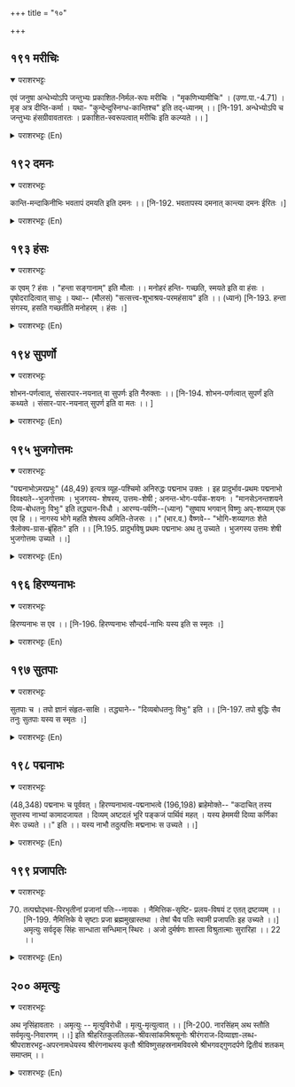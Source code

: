 +++
title = "१०"

+++

## १९१  मरीचिः
<details open><summary>पराशरभट्टः</summary>

एवं जनुषा अन्धेभ्योऽपि जन्तुभ्यः प्रकाशित-निर्मल-रूपः मरीचिः । "मृकणिभ्यामीचिः" । (उणा.पा.-4.71) । मृङ् अत्र दीप्ति-कर्मा । यथा- "कुन्देन्दुस्निग्ध-कान्तिश्च" इति तद्-ध्यानम् ।। [नि-191. अन्धेभ्योऽपि च जन्तुभ्यः हंसग्रीवावतारतः । प्रकाशित-स्वरूपत्वात् मरीचिः इति कल्प्यते ।। ]
</details>

<details><summary>पराशरभट्टः (En)</summary>

Ray of light. He is called मरीची because He shows His faultless form even to those who are blind even from their birth. "The affix 'ईचिः' is added to the root 'mr' which signifies shining and 'kan' (to sound)". The form that is prescribed for meditating on Him is described as: "He of charming lustre like the Kunda flower and the moon"
</details>

## १९२  दमनः
<details open><summary>पराशरभट्टः</summary>

कान्ति-मन्दाकिनीभिः भवतापं दमयति इति दमनः ।। [नि-192. भवतापस्य दमनात् कान्त्या दमनः ईरितः ।]
</details>

<details><summary>पराशरभट्टः (En)</summary>

Dispeller. By the Ganga-like streams of His lustre He dispels the heat (sufferings) of the संसार (material world).
</details>

## १९३  हंसः
<details open><summary>पराशरभट्टः</summary>

क एवम् ? हंसः । "हन्ता सङ्गानाम्" इति मौलाः ।। मनोहरं हन्ति- गच्छति, स्मयते इति वा हंसः । पृषोदरादित्वात् साधुः । यथा-- (मौलसं) "सत्सत्त्व-शूभाश्रय-परमहंसाय" इति ।। (ध्यानं) [नि-193. हन्ता संगस्य, हसति गच्छतीति मनोहरम् । हंसः ।]
</details>

<details><summary>पराशरभट्टः (En)</summary>

Swan Who is like this? ( भगवान् as ) Hamsa. The word Hamsa is also derived from the root 'Han' (to move) as "He moves in an enchanting manner" or He smiles beautifully. The loose formation of the word with the addition of the letters as hamsa is by the grammatical rule 'प्रिषोदर etc." Vide "To the great Hamsa who is pure. Who is of सत्व quality, and who is possessed of an auspicious body (that redeems those who meditate on it.")
</details>

## १९४  सुपर्णो
<details open><summary>पराशरभट्टः</summary>

शोभन-पर्णत्वात्, संसारपार-नयनात् वा सुपर्णः इति नैरुक्ताः ।। [नि-194. शोभन-पर्णत्वात् सुपर्णं इति कथ्यते । संसार-पार-नयनात् सुपर्ण इति वा मतः ।। ]
</details>

<details><summary>पराशरभट्टः (En)</summary>

Possessed of lovely feathers. According to the etymologists. 'सुपर्ण' is interpreted as 'one possessed of charming feathers' or 'one who leads men to the other shore across the ocean of संसार '.
</details>

## १९५  भुजगोत्तमः
<details open><summary>पराशरभट्टः</summary>

"पद्मनाभोऽमरप्रभुः" (48,49) इत्यत्र व्यूह-पश्चिमो अनिरुद्धः पद्मनाभ उक्तः । इह प्रादुर्भाव-प्रथमः पद्मनाभो विवक्ष्यते--भुजगोत्तमः । भुजगस्य- शेषस्य, उत्तमः-शेषी ; अनन्त-भोग-पर्यंक-शयनः । "मानसेऽनन्तशयने दिव्य-बोधतनुः विभुः" इति तद्ध्यान-विधौ । आरण्य-पर्वणि--(ध्यान) "सुष्वाप भगवान् विष्णुः अप्-शय्याम् एक एव हि ।। नागस्य भोगे महति शेषस्य अमिति-तेजसः ।।" (भार.व.) वैष्णवे-- "भोगि-शय्यागतः शेते त्रैलोक्य-ग्रास-ब्रृंहितः" इति ।। [नि.195. प्रादुर्भावेषु प्रथमः पद्मनाभः अथ तु उच्यते । भुजगस्य उत्तमः शेषी भुजगोत्तमः उच्यते ।।]
</details>

<details><summary>पराशरभट्टः (En)</summary>

The master of Serpent. In the names पद्मनाभः and अमरप्रभुः (48 and 49) mention was made of पद्मनाभः who is अनिरुद्ध , the last of व्यूहा-s ( or Emanations). Here, by the name भुजगोत्तमः , that पद्मनाभः is being referred to who is the first among the manifestations of भगवान् . He is उत्तम (the master) of Bhujaga (the serpent आदिशेष ); i.e. He who sleeps on the couch which is the body of Anantha (the serpent). The rule is laid down for His meditation as 'The great Lord possessed of a body of celestial consciousness lying on the Anantha-couch in mind." In आरण्य-पर्व (महाभारत ):- "भगवान् विष्णु slept all alone on the waters on the vast body of (Anantha) the serpent who is possessed of limitless splendour." In the विष्णु पुराण " भगवान् sleeps on the couch viz. the Serpent having become great by swallowing the three worlds."
</details>

## १९६  हिरण्यनाभः
<details open><summary>पराशरभट्टः</summary>

हिरण्यनाभः स एव ।। [नि-196. हिरण्यनाभः सौन्दर्य-नाभिः यस्य इति स स्मृतः ।]
</details>

<details><summary>पराशरभट्टः (En)</summary>

He who is possessed of a lovely navel. He is पद्मनाभ .
</details>

## १९७  सुतपाः
<details open><summary>पराशरभट्टः</summary>

सुतपाः च । तपो ज्ञानं संहृत-साक्षि । तद्ध्याने-- "दिव्यबोधतनुः विभुः" इति ।। [नि-197. तपो बुद्धिः सैव तनुः सुतपाः यस्य स स्मृतः ।]
</details>

<details><summary>पराशरभट्टः (En)</summary>

He who is possessed of Supreme knowledge. 'Thapah' signifies knowledge which is an eye-witness of all that has been absorbed in Him. In the Manthra for his Meditation it is said "The great Lord possessed of divine consciousness."
</details>

## १९८  पद्मनाभः
<details open><summary>पराशरभट्टः</summary>

(48,348) पद्मनाभः च पूर्ववत् । हिरण्यनाभत्व-पद्मनाभत्वे (196,198) ब्राहेमोक्ते-- "कदाचित् तस्य सुप्तस्य नाभ्यां कामादजायत । दिव्यम् अष्टदलं भूरि पङ्कजं पार्थिवं महत् । यस्य हेममयी दिव्या कर्णिका मेरुः उच्यते ।।" इति ।। यस्य नाभौ तदुत्पत्तिः मद्मनाभः स उच्यते ।।]
</details>

<details><summary>पराशरभट्टः (En)</summary>

Lotus navelled पद्मनाभः is as before (48). His state as हिरण्यनाभ and पद्मनाभ (196,198) is described in Brahma (पुराण ). "In times of yore out of the navel of the Lord who was sleeping, there arose, by His will, a divine and big, eight petalled lotus which was lovely and Earthern. Its divine and golden peri-care is said to be Mount Meru."
</details>

## १९९  प्रजापतिः
<details open><summary>पराशरभट्टः</summary>

70. तत्पद्मोद्भव-पिरभृतीनां प्रजानां पतिः--नायकः । नैमित्तिक-सृष्टि- प्रलय-विषयं ट एतत् द्रष्टव्यम् ।। [नि-199. नैमित्तिके ये सृष्टाः प्रजा ब्रह्ममुखास्तथा । तेषां चैव पतिः स्वामी प्रजापतिः इह उच्यते ।।] अमृत्युः सर्वदृक् सिंहः सान्धाता सन्धिमान् स्थिरः । अजो दुर्मर्षणः शास्ता विश्रुतात्माः सुरारिहा ।। 22 ।।
</details>

<details><summary>पराशरभट्टः (En)</summary>

The Lord of beings. He is the Lord of all beings including Brahma born of that lotus. This should be taken as pertaining to the creation and destruction that take place periodically.
</details>

## २००  अमृत्युः
<details open><summary>पराशरभट्टः</summary>

अथ नृसिंहावतारः । अमृत्युः -- मृत्युविरोधी । मृत्यु-मृत्युत्वात् ।। [नि-200. नारसिंहम् अथ स्तौति सर्वमृत्यु-निवारणम् ।।] इति श्रीहरितकुलतिलक-श्रीवत्सांकमिश्रसूनोः श्रीरंगराज-दिव्याज्ञा-लब्ध-श्रीपराशरभट्ट-अपरनामधेयस्य श्रीरंगनाथस्य कृतौ श्रीविष्णुसहस्रनामविवरमे श्रीभगवद्गुणदर्पणे द्वितीयं शतकम् समाप्तम् ।।
</details>

<details><summary>पराशरभट्टः (En)</summary>

The foe of Mrityu or Death Here begins Nrusimha - Incarnation. He is the foe of Death since, He is Death for the god, the death.
</details>